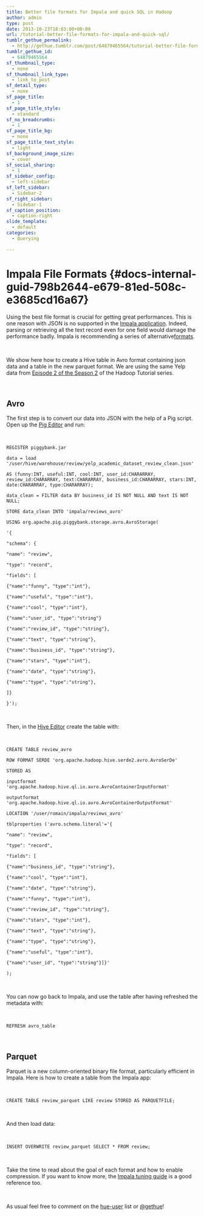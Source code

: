 ```yaml
---
title: Better file formats for Impala and quick SQL in Hadoop
author: admin
type: post
date: 2013-10-23T18:03:00+00:00
url: /tutorial-better-file-formats-for-impala-and-quick-sql/
tumblr_gethue_permalink:
  - http://gethue.tumblr.com/post/64879465564/tutorial-better-file-formats-for-impala-and-quick-sql
tumblr_gethue_id:
  - 64879465564
sf_thumbnail_type:
  - none
sf_thumbnail_link_type:
  - link_to_post
sf_detail_type:
  - none
sf_page_title:
  - 1
sf_page_title_style:
  - standard
sf_no_breadcrumbs:
  - 1
sf_page_title_bg:
  - none
sf_page_title_text_style:
  - light
sf_background_image_size:
  - cover
sf_social_sharing:
  - 1
sf_sidebar_config:
  - left-sidebar
sf_left_sidebar:
  - Sidebar-2
sf_right_sidebar:
  - Sidebar-1
sf_caption_position:
  - caption-right
slide_template:
  - default
categories:
  - Querying

---
```

# <span>Impala File Formats</span> {#docs-internal-guid-798b2644-e679-81ed-508c-e3685cd16a67}

<span>Using the best file format is crucial for getting great performances. This is one reason with JSON is no supported in the </span>[<span>Impala application</span>][1]<span>. Indeed, parsing or retrieving all the text record even for one field would damage the performance badly. Impala is recommending a series of alternative</span>[<span>formats</span>][2]<span>. </span>

&nbsp;

<span>We show here how to create a Hive table in Avro format containing json data and a table in the new parquet format. We are using the same Yelp data from </span>[<span>Episode 2 of the Season 2</span>][3] <span>of the Hadoop Tutorial series. </span>

&nbsp;

## Avro

<span>The first step is to convert our data into JSON with the help of a Pig script. Open up the </span>[<span>Pig Editor</span>][4] <span>and run:</span>

&nbsp;

<pre><code class="sql">REGISTER piggybank.jar

data = load '/user/hive/warehouse/review/yelp_academic_dataset_review_clean.json'

AS (funny:INT, useful:INT, cool:INT, user_id:CHARARRAY, review_id:CHARARRAY, text:CHARARRAY, business_id:CHARARRAY, stars:INT, date:CHARARRAY, type:CHARARRAY);

data_clean = FILTER data BY business_id IS NOT NULL AND text IS NOT NULL;

STORE data_clean INTO 'impala/reviews_avro'

USING org.apache.pig.piggybank.storage.avro.AvroStorage(

'{

"schema": {

"name": "review",

"type": "record",

"fields": [

{"name":"funny", "type":"int"},

{"name":"useful", "type":"int"},

{"name":"cool", "type":"int"},

{"name":"user_id", "type":"string"}

{"name":"review_id", "type":"string"},

{"name":"text", "type":"string"},

{"name":"business_id", "type":"string"},

{"name":"stars", "type":"int"},

{"name":"date", "type":"string"},

{"name":"type", "type":"string"},

]}

}');</code></pre>

&nbsp;

<span>Then, in the </span>[<span>Hive Editor</span>][5] <span>create the table with:</span>

&nbsp;

<pre><code class="sql">CREATE TABLE review_avro

ROW FORMAT SERDE 'org.apache.hadoop.hive.serde2.avro.AvroSerDe'

STORED AS

inputformat 'org.apache.hadoop.hive.ql.io.avro.AvroContainerInputFormat'

outputformat 'org.apache.hadoop.hive.ql.io.avro.AvroContainerOutputFormat'

LOCATION '/user/romain/impala/reviews_avro'

tblproperties ('avro.schema.literal'='{

"name": "review",

"type": "record",

"fields": [

{"name":"business_id", "type":"string"},

{"name":"cool", "type":"int"},

{"name":"date", "type":"string"},

{"name":"funny", "type":"int"},

{"name":"review_id", "type":"string"},

{"name":"stars", "type":"int"},

{"name":"text", "type":"string"},

{"name":"type", "type":"string"},

{"name":"useful", "type":"int"},

{"name":"user_id", "type":"string"}]}'

);</code></pre>

&nbsp;

<span>You can now go back to Impala, and use the table after having refreshed the metadata with:</span>

&nbsp;

<pre><code class="sql">REFRESH avro_table</code></pre>

&nbsp;

## Parquet

<span>Parquet is a new column-oriented binary file format, particularly efficient in Impala. Here is how to create a table from the Impala app:</span>

&nbsp;

<pre><code class="sql">CREATE TABLE review_parquet LIKE review STORED AS PARQUETFILE;</code></pre>

&nbsp;

<span>And then load data:</span>

&nbsp;

<pre><code class="sql">INSERT OVERWRITE review_parquet SELECT * FROM review;</code></pre>

&nbsp;

<span>Take the time to read about the goal of each format and how to enable compression. If you want to know more, the </span>[<span>Impala tuning guide</span>][6] <span>is a good reference too.</span>

&nbsp;

<span>As usual feel free to comment on the </span>[hue-user][7] list or [<span>@gethue</span>][8]<span>!</span>

&nbsp;

 [1]: http://gethue.tumblr.com/post/62452792255/fast-sql-with-the-impala-query-editor
 [2]: http://www.cloudera.com/content/cloudera-content/cloudera-docs/Impala/latest/Installing-and-Using-Impala/ciiu_file_formats.html
 [3]: http://gethue.tumblr.com/post/60937985689/hadoop-tutorials-ii-2-execute-hive-queries-and
 [4]: http://gethue.tumblr.com/tagged/pig
 [5]: http://gethue.tumblr.com/tagged/hive
 [6]: http://www.cloudera.com/content/cloudera-content/cloudera-docs/Impala/latest/Installing-and-Using-Impala/ciiu_performance.html
 [7]: http://groups.google.com/a/cloudera.org/group/hue-user
 [8]: https://twitter.com/gethue
